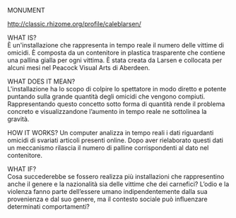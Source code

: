 MONUMENT

http://classic.rhizome.org/profile/caleblarsen/

WHAT IS?  
È un'installazione che rappresenta in tempo reale il numero delle vittime di omicidi. È composta da un contenitore in plastica trasparente che contiene una pallina gialla per ogni vittima.
È stata creata da Larsen e collocata per alcuni mesi nel Peacock Visual Arts di Aberdeen.

WHAT DOES IT MEAN?   
L'installazione ha lo scopo di colpire lo spettatore in modo diretto e potente puntando sulla grande quantità degli omicidi che vengono compiuti. Rappresentando questo concetto sotto forma di quantità rende il problema concreto e visualizzandone l’aumento in tempo reale ne sottolinea la gravità.

HOW IT WORKS? 
Un computer analizza in tempo reali i dati riguardanti omicidi di svariati articoli presenti online. Dopo aver rielaborato questi dati un meccanismo rilascia il numero di palline corrispondenti al dato nel contenitore.

WHAT IF?  
Cosa succederebbe se fossero realizza più installazioni che rappresentino anche il genere e la nazionalità sia delle vittime che dei carnefici? L’odio e la violenza fanno parte dell’essere umano indipendentemente dalla sua provenienza e dal suo genere, ma il contesto sociale può influenzare determinati comportamenti?
